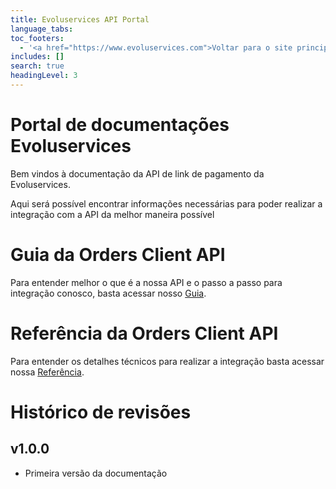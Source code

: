 ```yaml
---
title: Evoluservices API Portal
language_tabs:
toc_footers:
  - '<a href="https://www.evoluservices.com">Voltar para o site principal</a>'
includes: []
search: true
headingLevel: 3
---
```


# Portal de documentações Evoluservices

Bem vindos à documentação da API de link de pagamento da Evoluservices.

Aqui será possível encontrar informações necessárias para poder realizar a integração com a API da melhor maneira possível

# Guia da Orders Client API

Para entender melhor o que é a nossa API e o passo a passo para integração conosco, basta acessar nosso [Guia](./guideOrders.html).

# Referência da Orders Client API
Para entender os detalhes técnicos para realizar a integração basta acessar nossa [Referência](./reference.html).

# Histórico de revisões

## v1.0.0
* Primeira versão da documentação